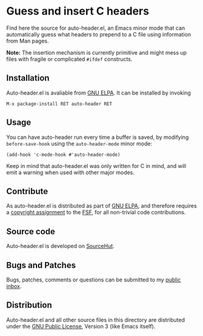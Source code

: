 Guess and insert C headers
==========================

Find here the source for auto-header.el, an Emacs minor mode that can
automatically guess what headers to prepend to a C file using
information from Man pages.

**Note:** The insertion mechanism is currently primitive and might
mess up files with fragile or complicated `#ifdef` constructs.

Installation
------------

Auto-header.el is avaliable from [GNU ELPA]. It can be installed by
invoking

	M-x package-install RET auto-header RET

[GNU ELPA]:
	http://elpa.gnu.org/packages/auto-header.html

Usage
-----

You can have auto-header run every time a buffer is saved, by
modifying `before-save-hook` using the `auto-header-mode` minor mode:

    (add-hook 'c-mode-hook #'auto-header-mode)

Keep in mind that auto-header.el was only written for C in mind, and
will emit a warning when used with other major modes.

Contribute
----------

As auto-header.el is distributed as part of [GNU ELPA], and therefore
requires a [copyright assignment] to the [FSF], for all non-trivial
code contributions.

[copyright assignment]:
	https://www.gnu.org/software/emacs/manual/html_node/emacs/Copyright-Assignment.html
[FSF]:
	https://www.fsf.org/

Source code
-----------

Auto-header.el is developed on [SourceHut].

[SourceHut]:
	https://git.sr.ht/~pkal/auto-header

Bugs and Patches
----------------

Bugs, patches, comments or questions can be submitted to my [public
inbox].

[public inbox]:
	https://lists.sr.ht/~pkal/public-inbox

Distribution
------------

Auto-header.el and all other source files in this directory are
distributed under the [GNU Public License], Version 3 (like Emacs
itself).

[GNU Public License]:
	https://www.gnu.org/licenses/gpl-3.0.en.html
